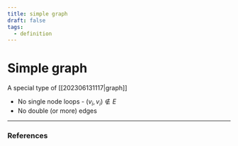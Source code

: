 ```yaml
---
title: simple graph
draft: false
tags:
  - definition
---
```

# Simple graph
A special type of [[202306131117|graph]] 
- No single node loops - $(v_i, v_i) \notin E$ 
- No double (or more) edges 

---
### References
